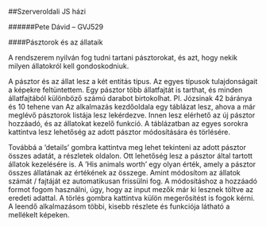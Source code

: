 ##Szerveroldali JS házi

######Pete Dávid – GVJ529

####Pásztorok és az állataik

A rendszerem nyilván fog tudni tartani pásztorokat, és azt, hogy nekik milyen állatokról kell
gondoskodniuk.

A pásztor és az állat lesz a két entitás típus. Az egyes típusok tulajdonságait a képekre
feltüntettem. Egy pásztor több állatfajtát is tarthat, és minden állatfajtából különböző számú
darabot birtokolhat. Pl. Józsinak 42 báránya és 10 tehene van
Az alkalmazás kezdőoldala egy táblázat lesz, ahova a már meglévő pásztorok listája lesz
lekérdezve. Innen lesz elérhető az új pásztor hozzáadó, és az állatokat kezelő funkció. A
táblázatban az egyes sorokra kattintva lesz lehetőség az adott pásztor módosítására és
törlésére.

Továbbá a ’details’ gombra kattintva meg lehet tekinteni az adott pásztor összes adatát, a
részletek oldalon. Ott lehetőség lesz a pásztor által tartott állatok kezelésére is. A ’His animals
worth’ egy olyan érték, amely a pásztor összes állatának az értékének az összege. Amint
módosítom az állatok számát / fajtáját ez automatikusan frissülni fog.
A módosításhoz a hozzáadó formot fogom használni, úgy, hogy az input mezők már ki lesznek
töltve az eredeti adattal. A törlés gombra kattintva külön megerősítést is fogok kérni.
A leendő alkalmazásom többi, kisebb részlete és funkciója látható a mellékelt képeken. 
